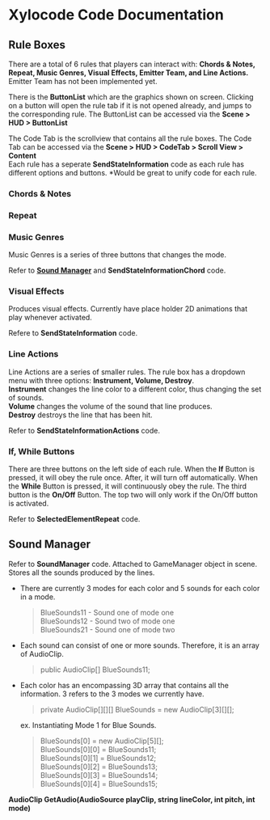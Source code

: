 # Xylocode Code Documentation

## Rule Boxes
There are a total of 6 rules that players can interact with: **Chords & Notes, Repeat, Music Genres, 
Visual Effects, Emitter Team, and Line Actions.** Emitter Team has not been implemented yet.   

There is the **ButtonList** which are the graphics shown on screen. Clicking on a button will open the
rule tab if it is not opened already, and jumps to the corresponding rule. The ButtonList can be 
accessed via the **Scene > HUD > ButtonList**  

The Code Tab is the scrollview that contains all the rule boxes. The Code Tab can be accessed via 
the **Scene > HUD > CodeTab > Scroll View > Content**  
Each rule has a seperate **SendStateInformation** code as each rule has different options and buttons. 
*Would be great to unify code for each rule.
### Chords & Notes

### Repeat

### Music Genres
Music Genres is a series of three buttons that changes the mode.  

Refer to **[Sound Manager](##Sound-Manager)** and **SendStateInformationChord** code.


### Visual Effects
Produces visual effects. Currently have place holder 2D animations that play whenever activated.

Refere to **SendStateInformation** code. 

### Line Actions
Line Actions are a series of smaller rules. The rule box has a dropdown menu with three options: 
**Instrument, Volume, Destroy**.  
**Instrument** changes the line color to a different color, thus changing the set of sounds.  
**Volume** changes the volume of the sound that line produces.  
**Destroy** destroys the line that has been hit.   

Refer to **SendStateInformationActions** code.

### If, While Buttons
There are three buttons on the left side of each rule. When the **If** Button is pressed, it will obey 
the rule once. After, it will turn off automatically. When the **While** Button is pressed, it will continuously obey the rule. The third 
button is the **On/Off** Button. The top two will only work if the On/Off button is activated.   

Refer to **SelectedElementRepeat** code.

## Sound Manager
Refer to **SoundManager** code. Attached to GameManager object in scene.
Stores all the sounds produced by the lines.  
- There are currently 3 modes for each color and 5 sounds for each color in a mode.   
    >BlueSounds11 - Sound one of mode one  
    >BlueSounds12 - Sound two of mode one  
    >BlueSounds21 - Sound one of mode two  
    
- Each sound can consist of one or more sounds. Therefore, it is an array of AudioClip.  
  >public AudioClip[] BlueSounds11;  
- Each color has an encompassing 3D array that contains all the information. 3 refers to the 3 modes 
we currently have.
  >private AudioClip[][][] BlueSounds = new AudioClip[3][][];  
  
    ex. Instantiating Mode 1 for Blue Sounds.  
  >BlueSounds[0] = new AudioClip[5][];  
        BlueSounds[0][0] = BlueSounds11;  
        BlueSounds[0][1] = BlueSounds12;  
        BlueSounds[0][2] = BlueSounds13;  
        BlueSounds[0][3] = BlueSounds14;  
        BlueSounds[0][4] = BlueSounds15;  

**AudioClip GetAudio(AudioSource playClip, string lineColor, int pitch, int mode)**
